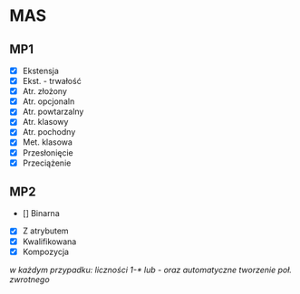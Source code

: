 # MAS

## MP1
  - [x] Ekstensja
  - [x] Ekst. - trwałość
  - [x] Atr. złożony
  - [x] Atr. opcjonaln
  - [x] Atr. powtarzalny
  - [x] Atr. klasowy
  - [x] Atr. pochodny
  - [x] Met. klasowa
  - [x] Przesłonięcie
  - [x] Przeciążenie

  ## MP2
 - [] Binarna
 - [x] Z atrybutem
 - [x] Kwalifikowana
 - [x] Kompozycja

_w każdym przypadku: liczności 1-* lub *-* oraz automatyczne tworzenie poł. zwrotnego_
